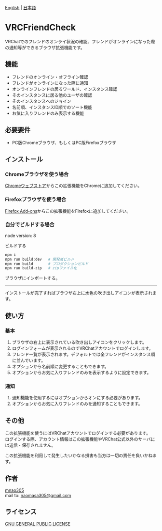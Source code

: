 [English](README.md) | [日本語](README.ja.md)

# VRCFriendCheck

VRChatでのフレンドのオンライ状況の確認、フレンドがオンラインになった際の通知等ができるブラウザ拡張機能です。

## 機能

- フレンドのオンライン・オフライン確認
- フレンドがオンラインになった際に通知
- オンラインフレンドの居るワールド、インスタンス確認
- そのインスタンスに居る他のユーザの確認
- そのインスタンスへのジョイン
- 名前順、インスタンスID順でのソート機能
- お気に入りフレンドのみ表示する機能

## 必要要件

- PC版Chromeブラウザ、もしくはPC版Firefoxブラウザ

## インストール
### Chromeブラウザを使う場合
[Chromeウェブストア](https://chrome.google.com/webstore/detail/vrcfriendcheck/fkhfmlkfiaafmoaobaofhldnlgapekhl)からこの拡張機能をChromeに追加してください。

### Firefoxブラウザを使う場合
[Firefox Add-ons](https://addons.mozilla.org/ja/firefox/addon/vrcfriendcheck/)からこの拡張機能をFirefoxに追加してください。

### 自分でビルドする場合
node version: 8

ビルドする
```sh
npm i
npm run build:dev   # 開発者ビルド
npm run build       # プロダクションビルド
npm run build-zip   # zipファイル化
```

ブラウザにインポートする。

---
インストールが完了すればブラウザ右上に水色の吹き出しアイコンが表示されます。

## 使い方

### 基本
1. ブラウザの右上に表示されている吹き出しアイコンをクリックします。
2. ログインフォームが表示されるのでVRChatアカウントでログインします。
3. フレンド一覧が表示されます。デフォルトでは全フレンドがインスタンス順に並んでいます。
4. オプションから名前順に変更することもできます。
5. オプションからお気に入りフレンドのみを表示するように設定できます。

### 通知
1. 通知機能を使用するにはオプションからオンにする必要があります。
2. オプションからお気に入りフレンドのみを通知することもできます。


## その他

この拡張機能を使うにはVRChatアカウントでログインする必要があります。  
ログインする際、アカウント情報はこの拡張機能やVRChat公式以外のサーバには送信・保存されません。

この拡張機能を利用して発生したいかなる損害も当方は一切の責任を負いかねます。

## 作者

[mnao305](https://twitter.com/mnao_305)  
mail to: naomasa305@gmail.com

## ライセンス

[GNU GENERAL PUBLIC LICENSE](LICENSE)